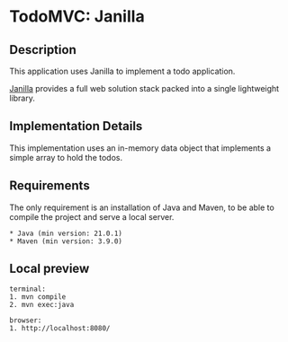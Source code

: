 # TodoMVC: Janilla

## Description

This application uses Janilla to implement a todo application.

[Janilla](https://janilla.com/) provides a full web solution stack packed into a single lightweight library.

## Implementation Details

This implementation uses an in-memory data object that implements a simple array to hold the todos.

## Requirements

The only requirement is an installation of Java and Maven, to be able to compile the project and serve a local server.

```
* Java (min version: 21.0.1)
* Maven (min version: 3.9.0)
```

## Local preview

```
terminal:
1. mvn compile
2. mvn exec:java

browser:
1. http://localhost:8080/
```
